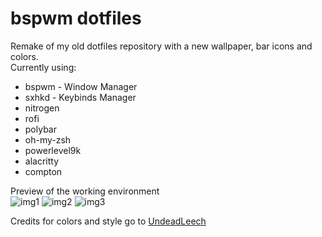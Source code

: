 # bspwm dotfiles

Remake of my old dotfiles repository with a new wallpaper, bar icons and colors.
<br>
Currently using:
- bspwm - Window Manager
- sxhkd - Keybinds Manager
- nitrogen
- rofi
- polybar
- oh-my-zsh
- powerlevel9k
- alacritty
- compton

Preview of the working environment
<br >
![img1](https://i.imgur.com/8qHCj7I.png)
![img2](https://i.imgur.com/Aw5GNWu.png)
![img3](https://i.imgur.com/sZFgLxH.png)

Credits for colors and style go to [UndeadLeech](https://github.com/chrisduerr)
